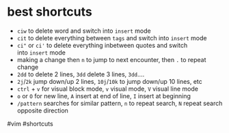 # best shortcuts
-   `ciw` to delete word and switch into `insert` mode
-   `cit` to delete everything between `tags` and switch into `insert` mode
-   `ci"` or `ci'` to delete everything inbetween quotes and switch into `insert` mode
-   making a change then `n` to jump to next encounter, then `.` to repeat change
-   `2dd` to delete 2 lines, `3dd` delete 3 lines, `3dd`….
-   `2j`/`2k` jump down/up 2 lines, `10j`/`10k` to jump down/up 10 lines, etc
-   `ctrl` + `v` for visual block mode, `v` visual mode, `V` visual line mode
-   `o` or `O` for new line, `A` insert at end of line, `I` insert at beginning
-   `/pattern` searches for similar pattern, `n` to repeat search, `N` repeat search opposite direction

#vim #shortcuts